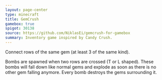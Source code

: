 ```yaml
---
layout: page-center
type: minecraft
title: GemCrush
gamebox: true
spigot: 30138
source: https://github.com/NiklasEi/gemcrush-for-gamebox
summary: Inventory game inspired by Candy Crush.
---
```


Connect rows of the same gem (at least 3 of the same kind).

Bombs are spawned when two rows are crossed (T or L shaped). These bombs will fall down like normal gems and explode as soon as there is no other gem falling anymore. Every bomb destroys the gems surrounding it.

